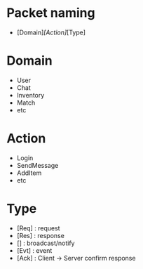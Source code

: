 ﻿# Packet naming
- [Domain]_[Action]_[Type]

# Domain
- User
- Chat
- Inventory
- Match
- etc

# Action
- Login
- SendMessage
- AddItem
- etc

# Type
- [Req] : request
- [Res] : response
- [] : broadcast/notify
- [Evt] : event
- [Ack] : Client -> Server confirm response